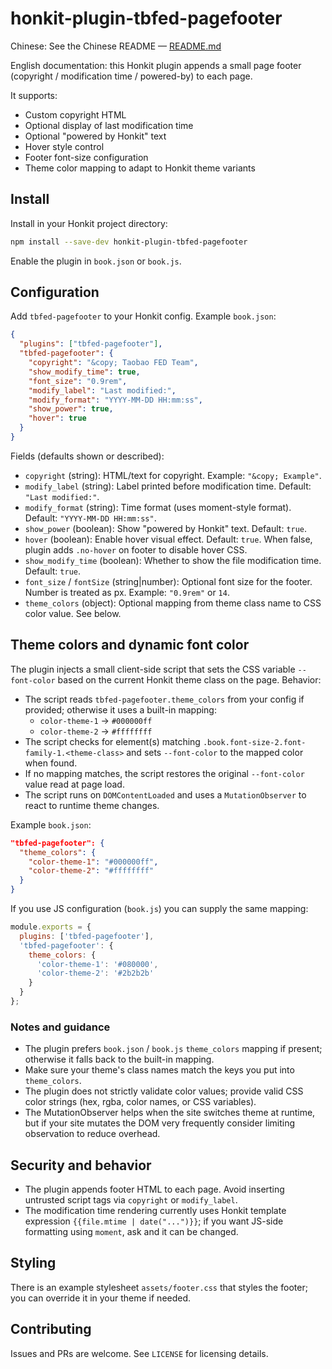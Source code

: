 # honkit-plugin-tbfed-pagefooter

Chinese: See the Chinese README — [README.md](README.md)

English documentation: this Honkit plugin appends a small page footer (copyright / modification time / powered-by) to each page.

It supports:
- Custom copyright HTML
- Optional display of last modification time
- Optional "powered by Honkit" text
- Hover style control
- Footer font-size configuration
- Theme color mapping to adapt to Honkit theme variants

## Install

Install in your Honkit project directory:

```bash
npm install --save-dev honkit-plugin-tbfed-pagefooter
```

Enable the plugin in `book.json` or `book.js`.

## Configuration

Add `tbfed-pagefooter` to your Honkit config. Example `book.json`:

```json
{
  "plugins": ["tbfed-pagefooter"],
  "tbfed-pagefooter": {
    "copyright": "&copy; Taobao FED Team",
    "show_modify_time": true,
    "font_size": "0.9rem",
    "modify_label": "Last modified:",
    "modify_format": "YYYY-MM-DD HH:mm:ss",
    "show_power": true,
    "hover": true
  }
}
```

Fields (defaults shown or described):

- `copyright` (string): HTML/text for copyright. Example: `"&copy; Example"`.
- `modify_label` (string): Label printed before modification time. Default: `"Last modified:"`.
- `modify_format` (string): Time format (uses moment-style format). Default: `"YYYY-MM-DD HH:mm:ss"`.
- `show_power` (boolean): Show "powered by Honkit" text. Default: `true`.
- `hover` (boolean): Enable hover visual effect. Default: `true`. When false, plugin adds `.no-hover` on footer to disable hover CSS.
- `show_modify_time` (boolean): Whether to show the file modification time. Default: `true`.
- `font_size` / `fontSize` (string|number): Optional font size for the footer. Number is treated as px. Example: `"0.9rem"` or `14`.
- `theme_colors` (object): Optional mapping from theme class name to CSS color value. See below.

## Theme colors and dynamic font color

The plugin injects a small client-side script that sets the CSS variable `--font-color` based on the current Honkit theme class on the page. Behavior:

- The script reads `tbfed-pagefooter.theme_colors` from your config if provided; otherwise it uses a built-in mapping:
  - `color-theme-1` -> `#000000ff`
  - `color-theme-2` -> `#ffffffff`
- The script checks for element(s) matching `.book.font-size-2.font-family-1.<theme-class>` and sets `--font-color` to the mapped color when found.
- If no mapping matches, the script restores the original `--font-color` value read at page load.
- The script runs on `DOMContentLoaded` and uses a `MutationObserver` to react to runtime theme changes.

Example `book.json`:

```json
"tbfed-pagefooter": {
  "theme_colors": {
    "color-theme-1": "#000000ff",
    "color-theme-2": "#ffffffff"
  }
}
```

If you use JS configuration (`book.js`) you can supply the same mapping:

```javascript
module.exports = {
  plugins: ['tbfed-pagefooter'],
  'tbfed-pagefooter': {
    theme_colors: {
      'color-theme-1': '#080000',
      'color-theme-2': '#2b2b2b'
    }
  }
};
```

### Notes and guidance

- The plugin prefers `book.json` / `book.js` `theme_colors` mapping if present; otherwise it falls back to the built-in mapping.
- Make sure your theme's class names match the keys you put into `theme_colors`.
- The plugin does not strictly validate color values; provide valid CSS color strings (hex, rgba, color names, or CSS variables).
- The MutationObserver helps when the site switches theme at runtime, but if your site mutates the DOM very frequently consider limiting observation to reduce overhead.

## Security and behavior

- The plugin appends footer HTML to each page. Avoid inserting untrusted script tags via `copyright` or `modify_label`.
- The modification time rendering currently uses Honkit template expression `{{file.mtime | date("...")}}`; if you want JS-side formatting using `moment`, ask and it can be changed.

## Styling

There is an example stylesheet `assets/footer.css` that styles the footer; you can override it in your theme if needed.

## Contributing

Issues and PRs are welcome. See `LICENSE` for licensing details.
